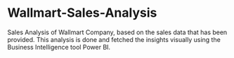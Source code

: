 # Wallmart-Sales-Analysis
Sales Analysis of Wallmart Company, based on the sales data that has been provided.  This analysis is done and fetched the insights visually using the Business Intelligence tool Power BI.
